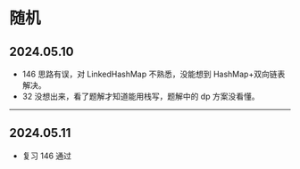 # 随机

## 2024.05.10
* 146 思路有误，对 LinkedHashMap 不熟悉，没能想到 HashMap+双向链表解决。
* 32 没想出来，看了题解才知道能用栈写，题解中的 dp 方案没看懂。
---

## 2024.05.11
* 复习 146 通过 